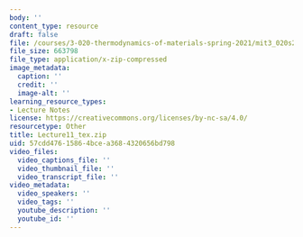 ```yaml
---
body: ''
content_type: resource
draft: false
file: /courses/3-020-thermodynamics-of-materials-spring-2021/mit3_020s21_lecture11_tex.zip
file_size: 663798
file_type: application/x-zip-compressed
image_metadata:
  caption: ''
  credit: ''
  image-alt: ''
learning_resource_types:
- Lecture Notes
license: https://creativecommons.org/licenses/by-nc-sa/4.0/
resourcetype: Other
title: Lecture11_tex.zip
uid: 57cdd476-1586-4bce-a368-4320656bd798
video_files:
  video_captions_file: ''
  video_thumbnail_file: ''
  video_transcript_file: ''
video_metadata:
  video_speakers: ''
  video_tags: ''
  youtube_description: ''
  youtube_id: ''
---
```


